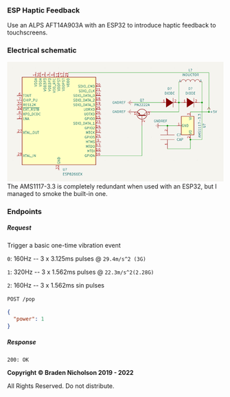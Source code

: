### ESP Haptic Feedback

Use an ALPS AFT14A903A with an ESP32 to introduce haptic feedback to touchscreens.

### Electrical schematic

![img.png](img.png)
The AMS1117-3.3 is completely redundant when used with an ESP32, but I managed to smoke the built-in one.

### Endpoints

##### Request

Trigger a basic one-time vibration event

`0`: 160Hz -- 3 x 3.125ms pulses @ `29.4m/s^2 (3G)`

`1`: 320Hz -- 3 x 1.562ms pulses @ `22.3m/s^2(2.28G)`

`2`: 160Hz -- 3 x 1.562ms sin pulses

`POST /pop`

```json
{
  "power": 1
}
```

##### Response

`200: OK`

**Copyright &copy; Braden Nicholson 2019 - 2022**

All Rights Reserved. Do not distribute.
